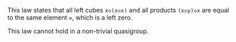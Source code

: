 This law states that all left cubes `x◇(x◇x)` and all products `(x◇y)◇x` are equal to the same element `∞`, which is a left zero.

This law cannot hold in a non-trivial quasigroup.
